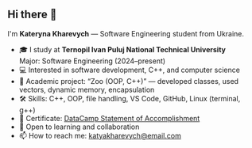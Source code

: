 ## Hi there 👋

I'm **Kateryna Kharevych** — Software Engineering student from Ukraine.

- 🎓 I study at **Ternopil Ivan Puluj National Technical University**  
  Major: Software Engineering (2024–present)
- 💻 Interested in software development, C++, and computer science
- 💼 Academic project: “Zoo (OOP, C++)” — developed classes, used vectors, dynamic memory, encapsulation
- 🛠️ Skills: C++, OOP, file handling, VS Code, GitHub, Linux (terminal, g++)
- 📄 Certificate: [DataCamp Statement of Accomplishment](https://www.datacamp.com/completed/statement-of-accomplishment/track/9b41968bfe7aea42555a773eb031fc941b7eb90d)
- 🤝 Open to learning and collaboration
- 📫 How to reach me: katyakharevych@email.com
